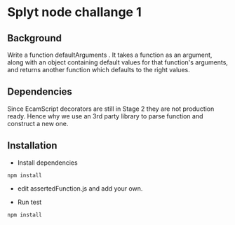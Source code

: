 # Splyt node challange 1

## Background
Write a function defaultArguments . It takes a function as an argument, along with an object
containing default values for that function's arguments, and returns another function which defaults to the
right values.

## Dependencies
Since EcamScript decorators are still in Stage 2 they are not production ready. Hence why we use an 3rd party library to parse function and construct a new one.

## Installation
* Install dependencies
```
npm install
```
* edit assertedFunction.js and add your own. 


* Run test
```
npm install
```